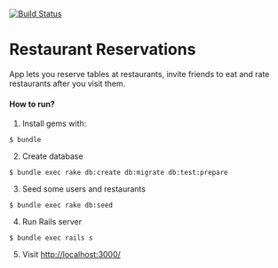 [![Build Status](https://semaphoreci.com/api/v1/nikolalsvk/restaurant-reservations/branches/master/shields_badge.svg)](https://semaphoreci.com/nikolalsvk/restaurant-reservations)

# Restaurant Reservations



App lets you reserve tables at restaurants, invite friends to eat
and rate restaurants after you visit them.

#### How to run?

1. Install gems with:
  ```
  $ bundle
  ```
2. Create database
  ```
  $ bundle exec rake db:create db:migrate db:test:prepare
  ```
3. Seed some users and restaurants
  ```
  $ bundle exec rake db:seed
  ```
4. Run Rails server
  ```
  $ bundle exec rails s
  ```
5. Visit [http://localhost:3000/](http://localhost:3000/)
